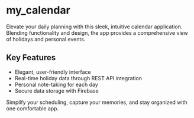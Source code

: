 # my_calendar

Elevate your daily planning with this sleek, intuitive calendar application. Blending functionality and design, the app provides a comprehensive view of holidays and personal events.

## Key Features
- Elegant, user-friendly interface
- Real-time holiday data through REST API integration
- Personal note-taking for each day
- Secure data storage with Firebase

Simplify your scheduling, capture your memories, and stay organized with one comfortable app.
